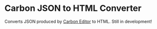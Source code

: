 # Carbon JSON to HTML Converter

Converts JSON produced by [Carbon Editor](https://github.com/manshar/carbon) to HTML. Still in development!

